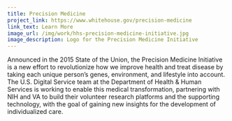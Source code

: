 ```yaml
---
title: Precision Medicine
project_link: https://www.whitehouse.gov/precision-medicine 
link_text: Learn More
image_url: /img/work/hhs-precision-medicine-initiative.jpg
image_description: Logo for the Precision Medicine Initiative
---
```


Announced in the 2015 State of the Union, the Precision Medicine Initiative is a new effort to revolutionize how we improve health and treat disease by taking each unique person&#8217;s genes, environment, and lifestyle into account. The U.S. Digital Service team at the Department of Health &amp; Human Services is working to enable this medical transformation, partnering with NIH and VA to build their volunteer research platforms and the supporting technology, with the goal of gaining new insights for the development of individualized care.
